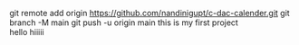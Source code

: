 git remote add origin https://github.com/nandinigupt/c-dac-calender.git
git branch -M main
git push -u origin main
this is my first project 
<br>
hello 
hiiiii

